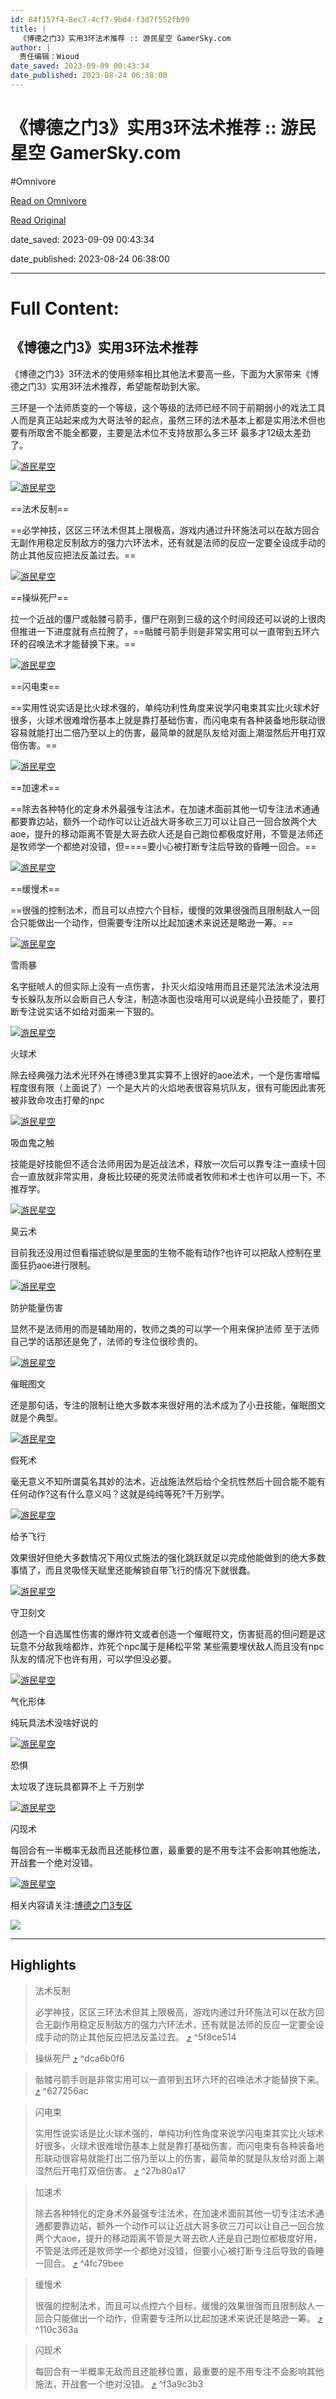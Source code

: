 ```yaml
---
id: 84f157f4-8ec7-4cf7-9bd4-f3d7f552fb99
title: |
  《博德之门3》实用3环法术推荐 :: 游民星空 GamerSky.com
author: |
  责任编辑：Wioud
date_saved: 2023-09-09 00:43:34
date_published: 2023-08-24 06:38:00
---
```


# 《博德之门3》实用3环法术推荐 :: 游民星空 GamerSky.com
#Omnivore

[Read on Omnivore](https://omnivore.app/me/3-3-gamer-sky-com-18a78409979)

[Read Original](https://wap.gamersky.com/gl/Content-1636166.html)

date_saved: 2023-09-09 00:43:34

date_published: 2023-08-24 06:38:00

--- 

# Full Content: 

## 《博德之门3》实用3环法术推荐

《博德之门3》3环法术的使用频率相比其他法术要高一些，下面为大家带来《博德之门3》实用3环法术推荐，希望能帮助到大家。

三环是一个法师质变的一个等级，这个等级的法师已经不同于前期弱小的戏法工具人而是真正站起来成为大哥法爷的起点，虽然三环的法术基本上都是实用法术但也要有所取舍不能全都要，主要是法术位不支持放那么多三环 最多才12级太差劲了。

[![游民星空](https://proxy-prod.omnivore-image-cache.app/0x0,sQsIjIhHrlGPZfMfadtf64Wf5vvYdJxXuR2VcgOdxDho/https://img1.gamersky.com/image2023/08/20230824_fxy_625_6/1296_S.jpg)](https://www.gamersky.com/showimage/id%5Fgamersky.shtml?https://img1.gamersky.com/image2023/08/20230824%5Ffxy%5F625%5F6/1296.jpg)

[![游民星空](https://proxy-prod.omnivore-image-cache.app/0x0,squJZ82GqopcSghT7BwrEBkZQ190pdOJiPYC1vQnX4zE/https://img1.gamersky.com/image2023/08/20230824_fxy_625_6/1482_S.jpg)](https://www.gamersky.com/showimage/id%5Fgamersky.shtml?https://img1.gamersky.com/image2023/08/20230824%5Ffxy%5F625%5F6/1482.jpg)

==法术反制==

==必学神技，区区三环法术但其上限极高，游戏内通过升环施法可以在敌方回合无副作用稳定反制敌方的强力六环法术，还有就是法师的反应一定要全设成手动的防止其他反应把法反盖过去。==

[![游民星空](https://proxy-prod.omnivore-image-cache.app/0x0,s6KJBlJKrJwVYybMsHadebhEBMiyj2W4wi8FqCNgNRiY/https://img1.gamersky.com/image2023/08/20230824_fxy_625_6/1763_S.jpg)](https://www.gamersky.com/showimage/id%5Fgamersky.shtml?https://img1.gamersky.com/image2023/08/20230824%5Ffxy%5F625%5F6/1763.jpg)

==操纵死尸==

拉一个近战的僵尸或骷髅弓箭手，僵尸在刚到三级的这个时间段还可以说的上很肉但推进一下进度就有点拉胯了，==骷髅弓箭手则是非常实用可以一直带到五环六环的召唤法术才能替换下来。==

[![游民星空](https://proxy-prod.omnivore-image-cache.app/0x0,svGLhO8M6HlWlWiXugY8OXjtOyXN7V0Iw8Y6Ku4yXHSQ/https://img1.gamersky.com/image2023/08/20230824_fxy_625_6/11040_S.jpg)](https://www.gamersky.com/showimage/id%5Fgamersky.shtml?https://img1.gamersky.com/image2023/08/20230824%5Ffxy%5F625%5F6/11040.jpg)

==闪电束==

==实用性说实话是比火球术强的，单纯功利性角度来说学闪电束其实比火球术好很多，火球术很难增伤基本上就是靠打基础伤害，而闪电束有各种装备地形联动很容易就能打出二倍乃至以上的伤害，最简单的就是队友给对面上潮湿然后开电打双倍伤害。==

[![游民星空](https://proxy-prod.omnivore-image-cache.app/0x0,s77yTJbIjzxhyODtVTFv5Du8mE_inMvXF4xYkJ_pe3Wk/https://img1.gamersky.com/image2023/08/20230824_fxy_625_6/11343_S.jpg)](https://www.gamersky.com/showimage/id%5Fgamersky.shtml?https://img1.gamersky.com/image2023/08/20230824%5Ffxy%5F625%5F6/11343.jpg)

==加速术==

==除去各种特化的定身术外最强专注法术，在加速术面前其他一切专注法术通通都要靠边站，额外一个动作可以让近战大哥多砍三刀可以让自己一回合放两个大aoe，提升的移动距离不管是大哥去砍人还是自己跑位都极度好用，不管是法师还是牧师学一个都绝对没错，但====要小心被打断专注后导致的昏睡一回合。==

[![游民星空](https://proxy-prod.omnivore-image-cache.app/0x0,siSRT0mszaPC3f09nKcZrlmwTnVpW8tJ5a0Trw2rfmpE/https://img1.gamersky.com/image2023/08/20230824_fxy_625_6/11673_S.jpg)](https://www.gamersky.com/showimage/id%5Fgamersky.shtml?https://img1.gamersky.com/image2023/08/20230824%5Ffxy%5F625%5F6/11673.jpg)

==缓慢术==

==很强的控制法术，而且可以点控六个目标，缓慢的效果很强而且限制敌人一回合只能做出一个动作，但需要专注所以比起加速术来说还是略逊一筹。==

[![游民星空](https://proxy-prod.omnivore-image-cache.app/0x0,sV7SpRsM38SGzfXeX3aXHayHijQEhem67UsaCeyJdo8k/https://img1.gamersky.com/image2023/08/20230824_fxy_625_6/11931_S.jpg)](https://www.gamersky.com/showimage/id%5Fgamersky.shtml?https://img1.gamersky.com/image2023/08/20230824%5Ffxy%5F625%5F6/11931.jpg)

雪雨暴

名字挺唬人的但实际上没有一点伤害， 扑灭火焰没啥用而且还是咒法法术没法用专长躲队友所以会断自己人专注，制造冰面也没啥用可以说是纯小丑技能了，要打断专注说实话不如给对面来一下狠的。

[![游民星空](https://proxy-prod.omnivore-image-cache.app/0x0,seDRA4iBl9gSYT8yfkF9T7-5CeE_sEKrbxewyEwBd-oQ/https://img1.gamersky.com/image2023/08/20230824_fxy_625_6/12212_S.jpg)](https://www.gamersky.com/showimage/id%5Fgamersky.shtml?https://img1.gamersky.com/image2023/08/20230824%5Ffxy%5F625%5F6/12212.jpg)

火球术

除去经典强力法术光环外在博德3里其实算不上很好的aoe法术，一个是伤害增幅程度很有限（上面说了）一个是大片的火焰地表很容易坑队友，很有可能因此害死被非致命攻击打晕的npc

[![游民星空](https://proxy-prod.omnivore-image-cache.app/0x0,sLezTw5-aQMyovQ-pBiqgYE3XKNS0WA4H5ST6BMpiXfw/https://img1.gamersky.com/image2023/08/20230824_fxy_625_6/12490_S.jpg)](https://www.gamersky.com/showimage/id%5Fgamersky.shtml?https://img1.gamersky.com/image2023/08/20230824%5Ffxy%5F625%5F6/12490.jpg)

吸血鬼之触

技能是好技能但不适合法师用因为是近战法术，释放一次后可以靠专注一直续十回合一直放就非常实用，身板比较硬的死灵法师或者牧师和术士也许可以用一下，不推荐学。

[![游民星空](https://proxy-prod.omnivore-image-cache.app/0x0,s3XaXgzd7i9dOI4OVaX_hVqbqPAcxRGkI7kBb7YCs1cs/https://img1.gamersky.com/image2023/08/20230824_fxy_625_6/12760_S.jpg)](https://www.gamersky.com/showimage/id%5Fgamersky.shtml?https://img1.gamersky.com/image2023/08/20230824%5Ffxy%5F625%5F6/12760.jpg)

臭云术

目前我还没用过但看描述貌似是里面的生物不能有动作?也许可以把敌人控制在里面狂扔aoe进行限制。

[![游民星空](https://proxy-prod.omnivore-image-cache.app/0x0,s6ukUbsVbg9axq8d4AaIGIquAohWoq9pSe5dhv3YWRI4/https://img1.gamersky.com/image2023/08/20230824_fxy_625_6/13000_S.jpg)](https://www.gamersky.com/showimage/id%5Fgamersky.shtml?https://img1.gamersky.com/image2023/08/20230824%5Ffxy%5F625%5F6/13000.jpg)

防护能量伤害

显然不是法师用的而是辅助用的，牧师之类的可以学一个用来保护法师 至于法师自己学的话那还是免了，法师的专注位很珍贵的。

[![游民星空](https://proxy-prod.omnivore-image-cache.app/0x0,sCdiT1X59NAYBb0bOpV7UMZz2CsL09ZcPQ0_vq1V2PD0/https://img1.gamersky.com/image2023/08/20230824_fxy_625_6/13254_S.jpg)](https://www.gamersky.com/showimage/id%5Fgamersky.shtml?https://img1.gamersky.com/image2023/08/20230824%5Ffxy%5F625%5F6/13254.jpg)

催眠图文

还是那句话，专注的限制让绝大多数本来很好用的法术成为了小丑技能，催眠图文就是个典型。

[![游民星空](https://proxy-prod.omnivore-image-cache.app/0x0,saqm_5mi7dWZYYbhcqMzl1FNSInEqB1fFzjSSihqC-N8/https://img1.gamersky.com/image2023/08/20230824_fxy_625_6/13490_S.jpg)](https://www.gamersky.com/showimage/id%5Fgamersky.shtml?https://img1.gamersky.com/image2023/08/20230824%5Ffxy%5F625%5F6/13490.jpg)

假死术

毫无意义不知所谓莫名其妙的法术，近战施法然后给个全抗性然后十回合能不能有任何动作?这有什么意义吗？这就是纯纯等死?千万别学。

[![游民星空](https://proxy-prod.omnivore-image-cache.app/0x0,s3Jh5QpuYZuiQDZ8CHP_ssc76JZ2yurzyycw0P4wJWkY/https://img1.gamersky.com/image2023/08/20230824_fxy_625_6/13745_S.jpg)](https://www.gamersky.com/showimage/id%5Fgamersky.shtml?https://img1.gamersky.com/image2023/08/20230824%5Ffxy%5F625%5F6/13745.jpg)

给予飞行

效果很好但绝大多数情况下用仪式施法的强化跳跃就足以完成他能做到的绝大多数事情了，而且灵吸怪天赋里还能解锁自带飞行的情况下就很蠢。

[![游民星空](https://proxy-prod.omnivore-image-cache.app/0x0,s-0Qy4TkIFYcRf70_t9MA-lm86McJq5pdu728Gk0gK6U/https://img1.gamersky.com/image2023/08/20230824_fxy_625_6/14003_S.jpg)](https://www.gamersky.com/showimage/id%5Fgamersky.shtml?https://img1.gamersky.com/image2023/08/20230824%5Ffxy%5F625%5F6/14003.jpg)

守卫刻文

创造一个自选属性伤害的爆炸符文或者创造一个催眠符文，伤害挺高的但问题是这玩意不分敌我啥都炸，炸死个npc属于是稀松平常 某些需要埋伏敌人而且没有npc队友的情况下也许有用，可以学但没必要。

[![游民星空](https://proxy-prod.omnivore-image-cache.app/0x0,sM_fGbIIbjQMLYbi63nJMH0cDnGSD5cWpO43-lRnx0H0/https://img1.gamersky.com/image2023/08/20230824_fxy_625_6/14291_S.jpg)](https://www.gamersky.com/showimage/id%5Fgamersky.shtml?https://img1.gamersky.com/image2023/08/20230824%5Ffxy%5F625%5F6/14291.jpg)

气化形体

纯玩具法术没啥好说的

[![游民星空](https://proxy-prod.omnivore-image-cache.app/0x0,srcw7A1EEYZZv77BRagqvNdGF_yNe0FnKWs2p8czb7Dg/https://img1.gamersky.com/image2023/08/20230824_fxy_625_6/14494_S.jpg)](https://www.gamersky.com/showimage/id%5Fgamersky.shtml?https://img1.gamersky.com/image2023/08/20230824%5Ffxy%5F625%5F6/14494.jpg)

恐惧

太垃圾了连玩具都算不上 千万别学

[![游民星空](https://proxy-prod.omnivore-image-cache.app/0x0,sKEX5M_NJUMZXT2FFSpNNEE9UqCi1v1fesn9gid51kxg/https://img1.gamersky.com/image2023/08/20230824_fxy_625_6/14702_S.jpg)](https://www.gamersky.com/showimage/id%5Fgamersky.shtml?https://img1.gamersky.com/image2023/08/20230824%5Ffxy%5F625%5F6/14702.jpg)

闪现术

每回合有一半概率无敌而且还能移位置，最重要的是不用专注不会影响其他施法，开战套一个绝对没错。

[![游民星空](https://proxy-prod.omnivore-image-cache.app/0x0,s2mHJvvjpFk5WKu_xshDSB8HzmdDp4jmFYxDi0_u1cxM/https://img1.gamersky.com/image2023/08/20230824_fxy_625_6/14942_S.jpg)](https://www.gamersky.com/showimage/id%5Fgamersky.shtml?https://img1.gamersky.com/image2023/08/20230824%5Ffxy%5F625%5F6/14942.jpg)

相关内容请关注:[博德之门3专区](https://wap.gamersky.com/z%5Fpc/baldursgate3/)

[ ![](https://proxy-prod.omnivore-image-cache.app/0x0,saMghIzyZXgtiuQmnKr5lWnLQuBAvi4TxVg1cbH5SaSU/https://imgs.gamersky.com/upimg/new_preview/2023/07/28/origin_b_202307281450285159.jpg) ](https://wap.gamersky.com/z%5Fpc/baldursgate3/)

---

## Highlights

> 法术反制
> 
> 必学神技，区区三环法术但其上限极高，游戏内通过升环施法可以在敌方回合无副作用稳定反制敌方的强力六环法术，还有就是法师的反应一定要全设成手动的防止其他反应把法反盖过去。 [⤴️](https://omnivore.app/me/3-3-gamer-sky-com-18a78409979#5f8ce514-a71c-47b3-9b4f-f04f500c8479)  ^5f8ce514

> 操纵死尸 [⤴️](https://omnivore.app/me/3-3-gamer-sky-com-18a78409979#dca6b0f6-d384-4088-a145-2c6ebf5a2fd7)  ^dca6b0f6

> 骷髅弓箭手则是非常实用可以一直带到五环六环的召唤法术才能替换下来。 [⤴️](https://omnivore.app/me/3-3-gamer-sky-com-18a78409979#627256ac-ea4f-4ef7-9fe5-81ff12e86938)  ^627256ac

> 闪电束
> 
> 实用性说实话是比火球术强的，单纯功利性角度来说学闪电束其实比火球术好很多，火球术很难增伤基本上就是靠打基础伤害，而闪电束有各种装备地形联动很容易就能打出二倍乃至以上的伤害，最简单的就是队友给对面上潮湿然后开电打双倍伤害。 [⤴️](https://omnivore.app/me/3-3-gamer-sky-com-18a78409979#27b80a17-4bb5-4a9b-a126-ed11d42098a2)  ^27b80a17

> 加速术
> 
> 除去各种特化的定身术外最强专注法术，在加速术面前其他一切专注法术通通都要靠边站，额外一个动作可以让近战大哥多砍三刀可以让自己一回合放两个大aoe，提升的移动距离不管是大哥去砍人还是自己跑位都极度好用，不管是法师还是牧师学一个都绝对没错，但要小心被打断专注后导致的昏睡一回合。 [⤴️](https://omnivore.app/me/3-3-gamer-sky-com-18a78409979#4fc79bee-83a1-4bd4-83ff-c2121b0c74eb)  ^4fc79bee

> 缓慢术
> 
> 很强的控制法术，而且可以点控六个目标，缓慢的效果很强而且限制敌人一回合只能做出一个动作，但需要专注所以比起加速术来说还是略逊一筹。 [⤴️](https://omnivore.app/me/3-3-gamer-sky-com-18a78409979#110c363a-6286-4d82-8928-928a940bd6e4)  ^110c363a

> 闪现术
> 
> 每回合有一半概率无敌而且还能移位置，最重要的是不用专注不会影响其他施法，开战套一个绝对没错。 [⤴️](https://omnivore.app/me/3-3-gamer-sky-com-18a78409979#f3a9c3b3-ae53-4cd9-8920-0c88f1b65a17)  ^f3a9c3b3

